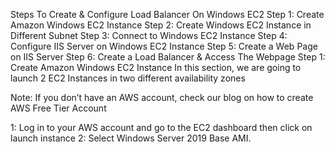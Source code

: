 Steps To Create & Configure Load Balancer On Windows EC2
Step 1: Create Amazon Windows EC2 Instance
Step 2: Create Windows EC2 Instance in Different Subnet
Step 3: Connect to Windows EC2 Instance
Step 4: Configure IIS Server on Windows EC2 Instance
Step 5: Create a Web Page on IIS Server
Step 6: Create a Load Balancer & Access The Webpage
Step 1: Create Amazon Windows EC2 Instance
In this section, we are going to launch 2 EC2 Instances in two different availability zones

Note: If you don’t have an AWS account, check our blog on how to create AWS Free Tier Account

1: Log in to your AWS account and go to the EC2 dashboard then click on launch instance
2: Select Windows Server 2019 Base AMI.
